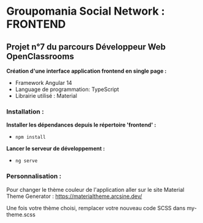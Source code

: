 # Groupomania Social Network : FRONTEND

## Projet n°7 du parcours Développeur Web OpenClassrooms

**Création d'une interface application frontend en single page :**
- Framework Angular 14
- Language de programmation: TypeScript
- Librairie utilisé : Material

### Installation :

**Installer les dépendances depuis le répertoire 'frontend' :**
- `npm install`

**Lancer le serveur de développement :**
- `ng serve` 

### Personnalisation : 

Pour changer le thème couleur de l'application 
aller sur le site Material Theme Generator : https://materialtheme.arcsine.dev/

Une fois votre thème choisi, remplacer votre nouveau code SCSS dans my-theme.scss
